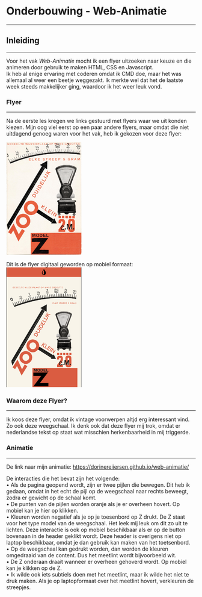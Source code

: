 # Onderbouwing - Web-Animatie
---

## Inleiding
---
Voor het vak *Web-Animatie* mocht ik een flyer uitzoeken naar keuze en die animeren door gebruik te maken HTML, CSS en Javascript. <br>
Ik heb al enige ervaring met coderen omdat ik CMD doe, maar het was allemaal al weer een beetje weggezakt. Ik merkte wel dat het de laatste week steeds makkelijker ging, waardoor ik het weer leuk vond.

### Flyer
---
Na de eerste les kregen we links gestuurd met flyers waar we uit konden kiezen. Mijn oog viel eerst op een paar andere flyers, maar omdat die niet uitdagend genoeg waren voor het vak, heb ik gekozen voor deze flyer:

<img src="images/plaatje.jpg" width="200"></img>

Dit is de flyer digitaal geworden op mobiel formaat:
<img src="images/MobielFormaat.png" width="200"></img>

### Waarom deze Flyer?
---
Ik koos deze flyer, omdat ik vintage voorwerpen altjd erg interessant vind. Zo ook deze weegschaal. Ik denk ook dat deze flyer mij trok, omdat er nederlandse tekst op staat wat misschien herkenbaarheid in mij triggerde.

### Animatie
---
De link naar mijn animatie: https://dorinereijersen.github.io/web-animatie/

De interacties die het bevat zijn het volgende:<br>
    • Als de pagina geopend wordt, zijn er twee pijlen die bewegen. Dit heb ik gedaan, omdat in het echt de pijl op de weegschaal naar rechts beweegt, zodra er gewicht op de schaal komt. <br>
    • De punten van de pijlen worden oranje als je er overheen hovert. Op mobiel kan je hier op klikken. <br>
    • Kleuren worden negatief als je op je toesenbord op Z drukt. De Z staat voor het type model van de weegschaal. Het leek mij leuk om dit zo uit te lichten.
    Deze interactie is ook op mobiel beschikbaar als er op de button bovenaan in de header geklikt wordt. Deze header is overigens niet op laptop beschikbaar, omdat je dan gebruik kan maken van het toetsenbord.<br>
    • Op de weegschaal kan gedrukt worden, dan worden de kleuren omgedraaid van de content. Dus het meetlint wordt bijvoorbeeld wit.<br>
    • De Z onderaan draait wanneer er overheen gehoverd wordt. Op mobiel kan je klikken op de Z.<br>
    • Ik wilde ook iets subtiels doen met het meetlint, maar ik wilde het niet te druk maken. 
    Als je op laptopformaat over het meetlint hovert, verkleuren de streepjes.
